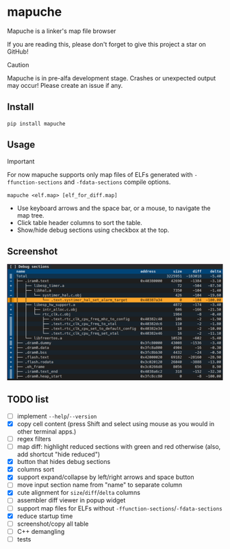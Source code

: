 # mapuche

Mapuche is a linker's map file browser

If you are reading this, please don't forget to give this project a star on GitHub!

> [!CAUTION]
> Mapuche is in pre-alfa development stage. Crashes or unexpected output may occur! Please create an issue if any.


## Install

```
pip install mapuche
```

## Usage

> [!IMPORTANT]
> For now mapuche supports only map files of ELFs generated with `-ffunction-sections` and `-fdata-sections` compile options.

```
mapuche <elf.map> [elf_for_diff.map]
```

- Use keyboard arrows and the space bar, or a mouse, to navigate the map tree.
- Click table header columns to sort the table.
- Show/hide debug sections using checkbox at the top.

## Screenshot

![mapuche diff maps](https://raw.githubusercontent.com/Lapshin/mapuche/master/imgs/mapuche_diff_demo.png)

## TODO list

- [ ] implement `--help`/`--version` 
- [x] copy cell content (press Shift and select using mouse as you would in other terminal apps.)
- [ ] regex filters
- [ ] map diff: highlight reduced sections with green and red otherwise (also, add shortcut "hide reduced")
- [x] button that hides debug sections
- [x] columns sort
- [x] support expand/collapse by left/right arrows and space button
- [ ] move input section name from "name" to separate column
- [x] cute alignment for `size`/`diff`/`delta` columns
- [ ] assembler diff viewer in popup widget
- [ ] support map files for ELFs without `-ffunction-sections`/`-fdata-sections`
- [x] reduce startup time
- [ ] screenshot/copy all table
- [ ] C++ demangling
- [ ] tests
